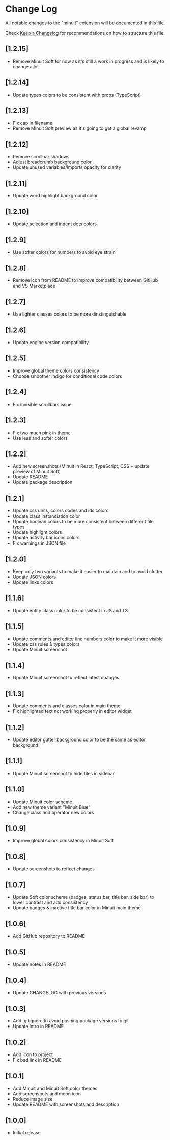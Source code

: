 # Change Log

All notable changes to the "minuit" extension will be documented in this file.

Check [Keep a Changelog](http://keepachangelog.com/) for recommendations on how to structure this file.

## [1.2.15]

-   Remove Minuit Soft for now as it's still a work in progress and is likely to change a lot

## [1.2.14]

-   Update types colors to be consistent with props (TypeScript)

## [1.2.13]

-   Fix cap in filename
-   Remove Minuit Soft preview as it's going to get a global revamp

## [1.2.12]

-   Remove scrollbar shadows
-   Adjust breadcrumb background color
-   Update unused variables/imports opacity for clarity

## [1.2.11]

-   Update word highlight background color

## [1.2.10]

-   Update selection and indent dots colors

## [1.2.9]

-   Use softer colors for numbers to avoid eye strain

## [1.2.8]

-   Remove icon from README to improve compatibility between GitHub and VS Marketplace

## [1.2.7]

-   Use lighter classes colors to be more dinstinguishable

## [1.2.6]

-   Update engine version compatibility

## [1.2.5]

-   Improve global theme colors consistency
-   Choose smoother indigo for conditional code colors

## [1.2.4]

-   Fix invisible scrollbars issue

## [1.2.3]

-   Fix two much pink in theme
-   Use less and softer colors

## [1.2.2]

-   Add new screenshots (Minuit in React, TypeScript, CSS + update preview of Minuit Soft)
-   Update README
-   Update package description

## [1.2.1]

-   Update css units, colors codes and ids colors
-   Update class instanciation color
-   Update boolean colors to be more consistent between different file types
-   Update highlight colors
-   Update activity bar icons colors
-   Fix warnings in JSON file

## [1.2.0]

-   Keep only two variants to make it easier to maintain and to avoid clutter
-   Update JSON colors
-   Update links colors

## [1.1.6]

-   Update entity class color to be consistent in JS and TS

## [1.1.5]

-   Update comments and editor line numbers color to make it more visible
-   Update css rules & types colors
-   Update Minuit screenshot

## [1.1.4]

-   Update Minuit screenshot to reflect latest changes

## [1.1.3]

-   Update comments and classes color in main theme
-   Fix highlighted text not working properly in editor widget

## [1.1.2]

-   Update editor gutter background color to be the same as editor background

## [1.1.1]

-   Update Minuit screenshot to hide files in sidebar

## [1.1.0]

-   Update Minuit color scheme
-   Add new theme variant "Minuit Blue"
-   Change class and operator new colors

## [1.0.9]

-   Improve global colors consistency in Minuit Soft

## [1.0.8]

-   Update screenshots to reflect changes

## [1.0.7]

-   Update Soft color scheme (badges, status bar, title bar, side bar) to lower contrast and add consistency
-   Update badges & inactive title bar color in Minuit main theme

## [1.0.6]

-   Add GitHub repository to README

## [1.0.5]

-   Update notes in README

## [1.0.4]

-   Update CHANGELOG with previous versions

## [1.0.3]

-   Add .gitignore to avoid pushing package versions to git
-   Update intro in README

## [1.0.2]

-   Add icon to project
-   Fix bad link in README

## [1.0.1]

-   Add Minuit and Minuit Soft color themes
-   Add screenshots and moon icon
-   Reduce image size
-   Update README with screenshots and description

## [1.0.0]

-   Initial release
